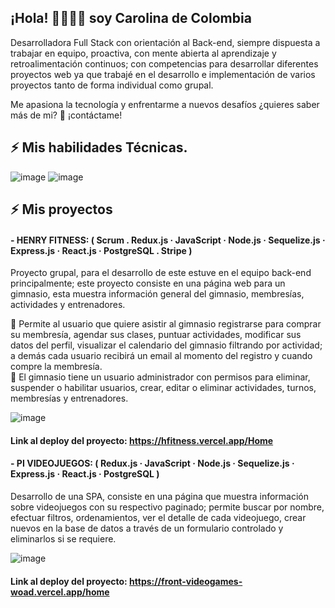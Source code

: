 ## ¡Hola!  👋💛💜💗 soy Carolina de Colombia
Desarrolladora Full Stack con orientación al Back-end, siempre dispuesta a trabajar en equipo, proactiva, con mente abierta al aprendizaje y retroalimentación continuos; con competencias para desarrollar diferentes proyectos web ya que trabajé en el desarrollo e implementación de varios proyectos tanto de forma individual como grupal.

Me apasiona la tecnología y enfrentarme a nuevos desafíos ¿quieres saber más de mi? 🤗 ¡contáctame!

## ⚡ Mis habilidades Técnicas.<br />
![image](https://user-images.githubusercontent.com/90877760/190009659-89a69142-895f-4321-83d2-782ff2b5e127.png)
![image](https://user-images.githubusercontent.com/90877760/190009703-ba515ecd-2431-480f-a4da-9c8544fbae62.png)


## ⚡ Mis proyectos <br />
#### - HENRY FITNESS: ( Scrum . Redux.js · JavaScript · Node.js · Sequelize.js · Express.js · React.js · PostgreSQL . Stripe )
Proyecto grupal, para el desarrollo de este estuve en el equipo back-end principalmente; este proyecto consiste en una página web para un gimnasio, esta muestra información general del gimnasio, membresías, actividades y entrenadores. <br />

🔸 Permite al usuario que quiere asistir al gimnasio registrarse para comprar su membresía, agendar sus clases, puntuar actividades, modificar sus datos del perfil, visualizar el calendario del gimnasio filtrando por actividad; a demás cada usuario recibirá un email al momento del registro y cuando compre la membresía.<br />
🔸 El gimnasio tiene un usuario administrador con permisos para eliminar, suspender o habilitar usuarios, crear, editar o eliminar actividades, turnos, membresías y entrenadores. <br />

![image](https://user-images.githubusercontent.com/90877760/190002141-7a0e193a-3001-41f1-99c9-5643d5254b52.png)
<br />
#### Link al deploy del proyecto: https://hfitness.vercel.app/Home

#### - PI VIDEOJUEGOS: ( Redux.js · JavaScript · Node.js · Sequelize.js · Express.js · React.js · PostgreSQL )
Desarrollo de una SPA, consiste en una página que muestra información sobre videojuegos con su respectivo paginado; permite buscar por nombre, efectuar filtros, ordenamientos, ver el detalle de cada videojuego, crear nuevos en la base de datos a través de un formulario controlado y eliminarlos si se requiere.


![image](https://user-images.githubusercontent.com/90877760/190005419-a16cc880-103c-482a-ba73-0e4fbe538f07.png)
<br />
#### Link al deploy del proyecto: https://front-videogames-woad.vercel.app/home

<!--
**CAROLMEJIA/CAROLMEJIA** is a ✨ _special_ ✨ repository because its `README.md` (this file) appears on your GitHub profile.

Here are some ideas to get you started:

- 🔭 I’m currently working on ...
- 🌱 I’m currently learning ...
- 👯 I’m looking to collaborate on ...
- 🤔 I’m looking for help with ...
- 💬 Ask me about ...
- 📫 How to reach me: ...
- 😄 Pronouns: ...
- ⚡ Fun fact: ...
-->
